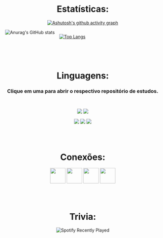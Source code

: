 <div align="center">
  
# Estatísticas:
[![Ashutosh's github activity graph](https://activity-graph.herokuapp.com/graph?username=VianaSamuel&bg_color=242424&color=20d464&line=20d464&point=137f3b&radius=10)](https://github.com/ashutosh00710/github-readme-activity-graph)
  
<div style="display: flex;>

[![Anurag's GitHub stats](https://github-readme-stats.vercel.app/api?username=VianaSamuel&theme=darcula&card_width=530&custom_title=Stats%3A&line_height=30px&title_color=20d464&icon_color=20d464&border_color=20d464&show_icons=true&role=OWNER,COLLABORATOR)](https://github.com/anuraghazra/github-readme-stats)

<div style="width: 15px;"></div>

[![Top Langs](https://github-readme-stats.vercel.app/api/top-langs/?username=VianaSamuel&theme=darcula&card_width=500&custom_title=Top%20Languages%20by%20Commit&title_color=20d464&border_color=20d464&exclude_repo=spotify-box,music-box,productive-box,activity-box&role=OWNER,COLLABORATOR)](https://github.com/anuraghazra/github-readme-stats)
                         
</div>
  
<br><br>

# Linguagens:
### Clique em uma para abrir o respectivo repositório de estudos.
<br>

<a href="https://github.com/VianaSamuelCV/Learning-WebDev"><img src="https://img.shields.io/badge/HTML5-E34F26?style=for-the-badge&logo=html5&logoColor=white"/></a>
<a href="https://github.com/VianaSamuelCV/Learning-WebDev"><img src="https://img.shields.io/badge/CSS3-1572B6?style=for-the-badge&logo=css3&logoColor=white"/></a>

<a href="https://github.com/VianaSamuelCV/Learning-C"><img src="https://img.shields.io/badge/C-00599C?style=for-the-badge&logo=c&logoColor=white"/></a> <a href="https://github.com/VianaSamuelCV/Learning-CPP"><img src="https://img.shields.io/badge/C%2B%2B-00599C?style=for-the-badge&logo=c%2B%2B&logoColor=white"/></a> <a href="https://github.com/VianaSamuelCV/Learning-Java-AEDs"><img src="https://img.shields.io/badge/java-%23ED8B00.svg?style=for-the-badge&logo=java&logoColor=white"/></a>


<br><br>

# Conexões:
<a href="https://www.linkedin.com/in/samuel-luiz-viana/"><img src="https://www.vectorlogo.zone/logos/linkedin/linkedin-tile.svg" width="50"></a>
<a href="https://www.instagram.com/samuluizzz/"><img src="https://www.vectorlogo.zone/logos/instagram/instagram-tile.svg" width="50"></a>
<a href="https://www.sptfy.com/samuluizzz/"><img src="https://www.vectorlogo.zone/logos/spotify/spotify-tile.svg" width="50"></a>
<a href="https://steamcommunity.com/id/panenosistema"><img src="https://www.vectorlogo.zone/logos/steampowered/steampowered-tile.svg" width="50"></a>
  
<br><br>
  
# Trivia:
![Spotify Recently Played](https://spotify-recently-played-readme.vercel.app/api?user=5lmidc5vcdasdtbchdeo7t0m8&width=495)
                                                                                                                                                
</div>
